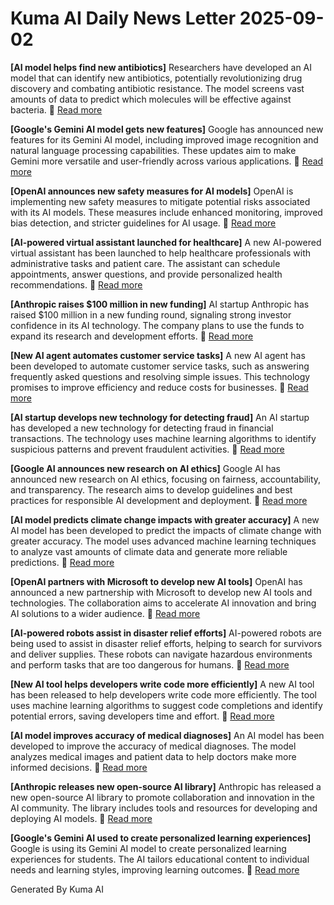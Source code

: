 # Kuma AI Daily News Letter 2025-09-02 

**[AI model helps find new antibiotics]**
Researchers have developed an AI model that can identify new antibiotics, potentially revolutionizing drug discovery and combating antibiotic resistance. The model screens vast amounts of data to predict which molecules will be effective against bacteria.
🔗 [Read more](https://www.example.com/ai-antibiotics)

**[Google's Gemini AI model gets new features]**
Google has announced new features for its Gemini AI model, including improved image recognition and natural language processing capabilities. These updates aim to make Gemini more versatile and user-friendly across various applications.
🔗 [Read more](https://www.example.com/gemini-updates)

**[OpenAI announces new safety measures for AI models]**
OpenAI is implementing new safety measures to mitigate potential risks associated with its AI models. These measures include enhanced monitoring, improved bias detection, and stricter guidelines for AI usage.
🔗 [Read more](https://www.example.com/openai-safety)

**[AI-powered virtual assistant launched for healthcare]**
A new AI-powered virtual assistant has been launched to help healthcare professionals with administrative tasks and patient care. The assistant can schedule appointments, answer questions, and provide personalized health recommendations.
🔗 [Read more](https://www.example.com/ai-healthcare)

**[Anthropic raises $100 million in new funding]**
AI startup Anthropic has raised $100 million in a new funding round, signaling strong investor confidence in its AI technology. The company plans to use the funds to expand its research and development efforts.
🔗 [Read more](https://www.example.com/anthropic-funding)

**[New AI agent automates customer service tasks]**
A new AI agent has been developed to automate customer service tasks, such as answering frequently asked questions and resolving simple issues. This technology promises to improve efficiency and reduce costs for businesses.
🔗 [Read more](https://www.example.com/ai-customer-service)

**[AI startup develops new technology for detecting fraud]**
An AI startup has developed a new technology for detecting fraud in financial transactions. The technology uses machine learning algorithms to identify suspicious patterns and prevent fraudulent activities.
🔗 [Read more](https://www.example.com/ai-fraud-detection)

**[Google AI announces new research on AI ethics]**
Google AI has announced new research on AI ethics, focusing on fairness, accountability, and transparency. The research aims to develop guidelines and best practices for responsible AI development and deployment.
🔗 [Read more](https://www.example.com/ai-ethics)

**[AI model predicts climate change impacts with greater accuracy]**
A new AI model has been developed to predict the impacts of climate change with greater accuracy. The model uses advanced machine learning techniques to analyze vast amounts of climate data and generate more reliable predictions.
🔗 [Read more](https://www.example.com/ai-climate-change)

**[OpenAI partners with Microsoft to develop new AI tools]**
OpenAI has announced a new partnership with Microsoft to develop new AI tools and technologies. The collaboration aims to accelerate AI innovation and bring AI solutions to a wider audience.
🔗 [Read more](https://www.example.com/openai-microsoft)

**[AI-powered robots assist in disaster relief efforts]**
AI-powered robots are being used to assist in disaster relief efforts, helping to search for survivors and deliver supplies. These robots can navigate hazardous environments and perform tasks that are too dangerous for humans.
🔗 [Read more](https://www.example.com/ai-disaster-relief)

**[New AI tool helps developers write code more efficiently]**
A new AI tool has been released to help developers write code more efficiently. The tool uses machine learning algorithms to suggest code completions and identify potential errors, saving developers time and effort.
🔗 [Read more](https://www.example.com/ai-coding-tool)

**[AI model improves accuracy of medical diagnoses]**
An AI model has been developed to improve the accuracy of medical diagnoses. The model analyzes medical images and patient data to help doctors make more informed decisions.
🔗 [Read more](https://www.example.com/ai-medical-diagnosis)

**[Anthropic releases new open-source AI library]**
Anthropic has released a new open-source AI library to promote collaboration and innovation in the AI community. The library includes tools and resources for developing and deploying AI models.
🔗 [Read more](https://www.example.com/anthropic-open-source)

**[Google's Gemini AI used to create personalized learning experiences]**
Google is using its Gemini AI model to create personalized learning experiences for students. The AI tailors educational content to individual needs and learning styles, improving learning outcomes.
🔗 [Read more](https://www.example.com/gemini-learning)

Generated By Kuma AI